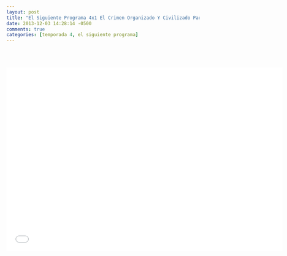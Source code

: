 ```yaml
---
layout: post
title: "El Siguiente Programa 4x1 El Crimen Organizado Y Civilizado Parte 1"
date: 2013-12-03 14:28:14 -0500
comments: true
categories: [temporada 4, el siguiente programa]
---
```

<div align="center">

<br></br>
<iframe width="720" height="480" src="//www.youtube.com/embed/aitBOWrOon4" frameborder="0" allowfullscreen></iframe>
</div>
